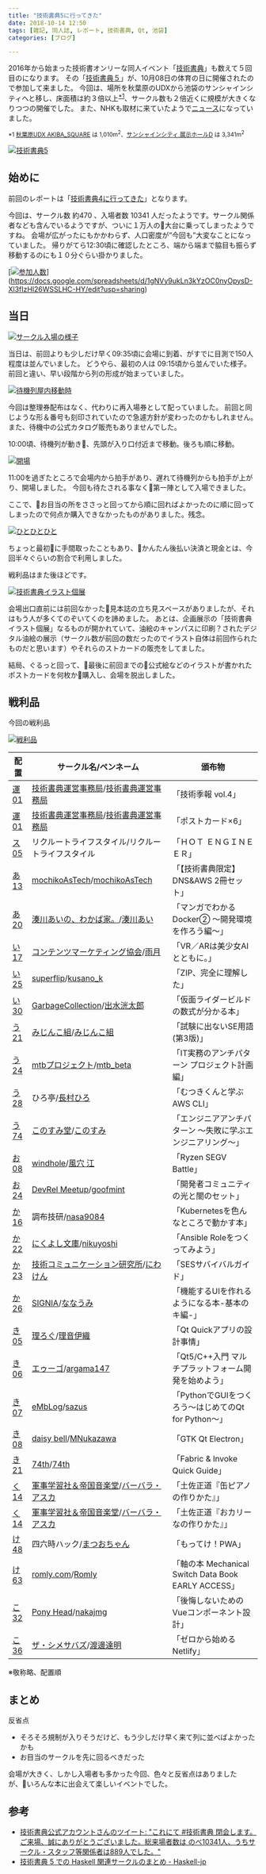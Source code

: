 ```yaml
---
title: "技術書典5に行ってきた"
date: 2018-10-14 12:50
tags: [雑記, 同人誌, レポート, 技術書典, Qt, 池袋]
categories: [ブログ]

---
```


2016年から始まった技術書オンリーな同人イベント「[技術書典](https://techbookfest.org/)」も数えて５回目のになります。
その「[技術書典５](https://techbookfest.org/event/tbf05)」が、10月08日の体育の日に開催されたので参加して来ました。
今回は、場所を秋葉原のUDXから池袋のサンシャインシティへと移し、床面積は約３倍以上<sup>[*1](#note1)</sup>、サークル数も２倍近くに規模が大きくなりつつの開催でした。
また、NHKも取材に来ていたようで[ニュース](https://twitter.com/nhk_news/status/1050252562748899328)になっていました。

<small id="note1">*1 
<a href="http://udx-akibasquare.jp/index.php?pg=facilities">秋葉原UDX AKIBA_SQUARE</a> は 1,010m<sup>2</sup>、<a href="http://co.sunshinecity.co.jp/exhibition/hall_spec.html#04">サンシャインシティ 展示ホールD</a> は 3,341m<sup>2</sup>
</small>

[<img src="{{ thumbnail('/images/20181008_tf5.jpg', 256, 256) }}" alt="技術書典5">](/images/20181008_tf5.jpg)

## 始めに

前回のレポートは「[技術書典4に行ってきた](/blog/2018/05/18/techbookfest4.html)」となります。

今回は、サークル数 約470 、入場者数 10341 人だったようです。サークル関係者なども含んでいるようですが、ついに１万人の大台に乗ってしまったようですね。
会場が広がったにもかかわらず、人口密度が”今回も”大変なことになっていました。
帰りがてら12:30頃に確認したところ、端から端まで脇目も振らず移動するのにも１０分ぐらい掛かりました。

[[<img src="{{ thumbnail('/images/20181008_tf1_tf5_graph.png', 256, 256) }}" alt="参加人数">](/images/20181008_tf1_tf5_graph.png)](https://docs.google.com/spreadsheets/d/1gNVy9ukLn3kYzOC0nyOpysD-Xl3fIzHl26WSSLHC-HY/edit?usp=sharing)

## 当日

[<img src="{{ thumbnail('/images/20181008_tf5_circle_enter.jpg', 256, 256) }}" alt="サークル入場の様子">](/images/20181008_tf5_circle_enter.jpg)

当日は、前回よりも少しだけ早く09:35頃に会場に到着、がすでに目測で150人程度は並んでいました。
どうやら、最初の人は 09:15頃から並んでいた様子。
前回と違い、早い段階から列の形成が始まっていました。

[<img src="{{ thumbnail('/images/20181008_tf5_wait_list_moving.jpg', 256, 256) }}" alt="待機列屋内移動時">](/images/20181008_tf5_wait_list_moving.jpg)

今回は整理券配布はなく、代わりに再入場券として配っていました。
前回と同じような形＆番号も刻印されていたので急遽方針が変わったのかもしれません。
また、待機中の公式カタログ販売もありませんでした。

10:00頃、待機列が動き、先頭が入り口付近まで移動。後ろも順に移動。

[<img src="{{ thumbnail('/images/20181008_tf5_opening.jpg', 256, 256) }}" alt="開場">](/images/20181008_tf5_opening.jpg)

11:00を過ぎたところで会場内から拍手があり、遅れて待機列からも拍手が上がり、開場しました。
今回も待たされる事なく第一陣として入場できました。

ここで、お目当の所をささっと回ってから順に回ればよかったのに順に回ってしまったので何点か購入できなかったものがありました。残念。

[<img src="{{ thumbnail('/images/20181008_tf5_crowd.jpg', 256, 256) }}" alt="ひとひとひと">](/images/20181008_tf5_crowd.jpg)

ちょっと最初に手間取ったこともあり、かんたん後払い決済と現金とは、今回半々ぐらいの割合で利用しました。

戦利品はまた後ほどです。

[<img src="{{ thumbnail('/images/20181008_tf5_pe_of_tf_illust.jpg', 256, 256) }}" alt="技術書典イラスト個展">](/images/20181008_tf5_pe_of_tf_illust.jpg)

会場出口直前には前回なかった見本誌の立ち見スペースがありましたが、それはもう人が多くてのぞいてくのを諦めました。
あとは、企画展示の「技術書典イラスト個展」なるものが開かれていて、油絵のキャンパスに印刷？されたデジタル油絵の展示（サークル数が前回の数だったのでイラスト自体は前回作られたものだと思います）やそれらのストカードの販売をしてました。

結局、ぐるっと回って、最後に前回までの公式絵などのイラストが書かれたポストカードを何枚か購入し、会場を脱出しました。

## 戦利品

今回の戦利品

[<img src="{{ thumbnail('/images/20181009_tf5_booty.jpg', 256, 256) }}" alt="戦利品">](/images/20181009_tf5_booty.jpg)

|配置|サークル名/ペンネーム|頒布物|
|-|-|-|
|[運01](https://techbookfest.org/event/tbf05/circle/69020002)|[技術書典運営事務局](https://techbookfest.org/)/[技術書典運営事務局](https://twitter.com/techbookfest)|「技術季報 vol.4」|
|[運01](https://techbookfest.org/event/tbf05/circle/69020002)|[技術書典運営事務局](https://techbookfest.org/)/[技術書典運営事務局](https://twitter.com/techbookfest)|「ポストカード×6」|
|[ス05](https://techbookfest.org/event/tbf05/circle/33160002)|リクルートライフスタイル/リクルートライフスタイル|「ＨＯＴ ＥＮＧＩＮＥＥＲ」|
|[あ13](https://techbookfest.org/event/tbf05/circle/30200001)|[mochikoAsTech](http://mochikoastech.hatenablog.com/)/[mochikoAsTech](https://twitter.com/mochikoAsTech)|「【技術書典限定】DNS&AWS 2冊セット」|
|[あ20](https://techbookfest.org/event/tbf05/circle/47000003)|[湊川あいの、わかば家。](http://webdesign-manga.com/)/[湊川あい](https://twitter.com/webdesignManga)|「マンガでわかるDocker② 〜開発環境を作ろう編〜」|
|[い17](https://techbookfest.org/event/tbf05/circle/29530001)|[コンテンツマーケティング協会](http://udk.blog91.fc2.com/)/[雨月](https://twitter.com/udk91)|「VR／ARは美少女AIとともに。」|
|[い25](https://techbookfest.org/event/tbf05/circle/28720006)|[superflip](http://sanya.sweetduet.info/monatxscript/)/[kusano_k](https://twitter.com/sprflp)|「ZIP、完全に理解した」|
|[い30](https://techbookfest.org/event/tbf05/circle/26850009)|[GarbageCollection](http://d.hatena.ne.jp/izmktr/)/[出水洸太郎](https://twitter.com/izmktr)|「仮面ライダービルドの数式が分かる本」|
|[う21](https://techbookfest.org/event/tbf05/circle/27470004)|[みじんこ組](https://twitter.com/daphnia_class/status/914009676500447232)/[みじんこ組](https://twitter.com/daphnia_class)|「試験に出ないSE用語 (第3版)」|
|[う24](https://techbookfest.org/event/tbf05/circle/43160001)|[mtbプロジェクト](https://blog.mtb-production.info/)/[mtb_beta](https://twitter.com/mtb_beta)|「IT実務のアンチパターン プロジェクト計画編」|
|[う28](https://techbookfest.org/event/tbf05/circle/41000002)|ひろ亭/[長村ひろ](https://twitter.com/hirosys_)|「むつきくんと学ぶ AWS CLI」|
|[う74](https://techbookfest.org/event/tbf05/circle/39040001)|[このすみ堂](https://www.konosumi.net/)/[このすみ](https://twitter.com/konosumi)|「エンジニアアンチパターン 〜失敗に学ぶエンジニアリング〜」|
|[お08](https://techbookfest.org/event/tbf05/circle/49040001)|[windhole](https://www.facebook.com/windholep/)/[風穴 江](https://twitter.com/windhole)|「Ryzen SEGV Battle」|
|[お24](https://techbookfest.org/event/tbf05/circle/28500001)|[DevRel Meetup](https://devrel.tokyo)/[goofmint](https://twitter.com/goofmint)|「開発者コミュニティの光と闇のセット」|
|[か16](https://techbookfest.org/event/tbf05/circle/53000003)|調布技研/[nasa9084](https://twitter.com/nasa9084)|「Kubernetesを色んなところで動かす本」|
|[か22](https://techbookfest.org/event/tbf05/circle/24990003)|[にくよし文庫](http://nikuyoshi.hatenablog.com/)/[nikuyoshi](https://twitter.com/nikuyoshi)|「Ansible Roleをつくってみよう」|
|[か23](https://techbookfest.org/event/tbf05/circle/35050001)|[技術コミュニケーション研究所](https://note.mu/niwaken)/[にわけん](https://twitter.com/niwaken)|「SESサバイバルガイド」|
|[か26](https://techbookfest.org/event/tbf05/circle/31390001)|[SIGNIA](https://nanaumi.info/)/[ななうみ](https://twitter.com/nana_u_mi)|「機能するUIを作れるようになる本-基本のキ編-」|
|[き05](https://techbookfest.org/event/tbf05/circle/41000007)|[理ろぐ](http://relog.xii.jp/)/[理音伊織](https://twitter.com/IoriAYANE)|「Qt Quickアプリの設計事情」|
|[き06](https://techbookfest.org/event/tbf05/circle/41170003)|[エゥーゴ](https://qiita.com/argama147)/[argama147](https://twitter.com/argama147)|「Qt5/C++入門 マルチプラットフォーム開発を始めよう」|
|[き07](https://techbookfest.org/event/tbf05/circle/28640001)|[eMbLog](http://emblog.hatenablog.jp/)/[sazus](https://twitter.com/sazus)|「PythonでGUIをつくろう〜はじめてのQt for Python〜」|
|[き08](https://techbookfest.org/event/tbf05/circle/29300002)|[daisy bell](http://blog.michinari-nukazawa.com/)/[MNukazawa](https://twitter.com/MNukazawa)|「GTK Qt Electron」|
|[き21](https://techbookfest.org/event/tbf05/circle/28510001)|[74th](https://j74th.com/)/[74th](https://twitter.com/74th)|「Fabric & Invoke Quick Guide」|
|[く14](https://techbookfest.org/event/tbf05/circle/29520011)|[軍事学習社＆帝国音楽堂](https://twilog.org/gunjigakusyusha)/[バーバラ・アスカ](https://twitter.com/gunjigakusyusha)|「土佐正道『缶ピアノの作りかた』」|
|[く14](https://techbookfest.org/event/tbf05/circle/29520011)|[軍事学習社＆帝国音楽堂](https://twilog.org/gunjigakusyusha)/[バーバラ・アスカ](https://twitter.com/gunjigakusyusha)|「土佐正道『おカリーなの作りかた』」|
|[け48](https://techbookfest.org/event/tbf05/circle/35170002)|四六時ハック/[まつおちゃん](https://twitter.com/mqtsuo02)|「もってけ！PWA」|
|[け63](https://techbookfest.org/event/tbf05/circle/29530004)|[romly.com](http://romly.com)/[Romly](https://twitter.com/Romly)|「軸の本 Mechanical Switch Data Book EARLY ACCESS」|
|[こ32](https://techbookfest.org/event/tbf05/circle/43110001)|[Pony Head](https://github.com/nakajmg/)/[nakajmg](https://twitter.com/nakajmg)|「後悔しないためのVueコンポーネント設計」|
|[こ36](https://techbookfest.org/event/tbf05/circle/24720002)|[ザ・シメサバズ](http://mymarkdown.firebaseapp.com/)/[渡邊達明](https://twitter.com/nabettu)|「ゼロから始めるNetlify」|

※敬称略、配置順

## まとめ

反省点

* そろそろ規制が入りそうだけど、もう少しだけ早く来て列に並べばよかったかも
* お目当のサークルを先に回るべきだった

会場が大きく、しかし入場者も多かった今回、色々と反省点はありましたが、いろんな本に出会えて楽しいイベントでした。

## 参考

* [技術書典公式アカウントさんのツイート: "これにて #技術書典 閉会します。ご来場、誠にありがとうございました。総来場者数は のべ10341人、うちサークル・スタッフ等関係者は889人でした。"](https://twitter.com/techbookfest/status/1049208448372465664)
* [技術書典 5 での Haskell 関連サークルのまとめ - Haskell-jp](https://haskell.jp/blog/posts/2018/tech-book-fest-5.html)

